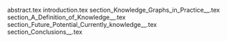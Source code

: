 abstract.tex
introduction.tex
section_Knowledge_Graphs_in_Practice__.tex
section_A_Definition_of_Knowledge__.tex
section_Future_Potential_Currently_knowledge__.tex
section_Conclusions__.tex
